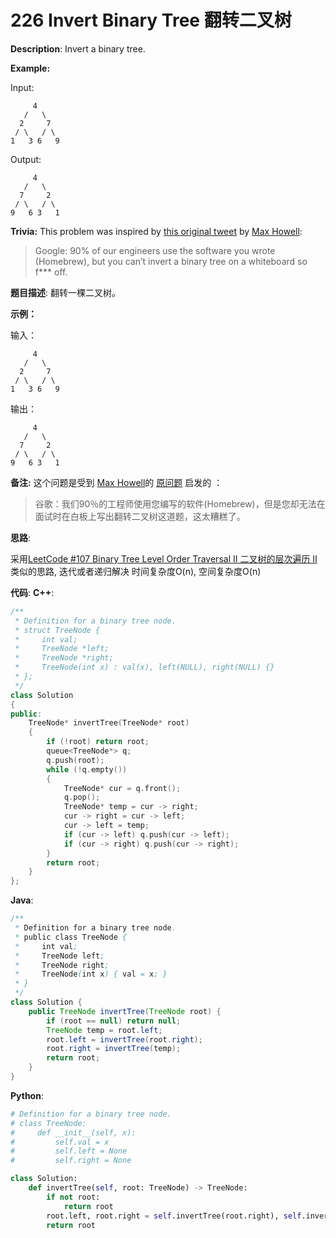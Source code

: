 # 226 Invert Binary Tree 翻转二叉树

__Description__:
Invert a binary tree.

**Example:**

Input:

```text
     4
   /   \
  2     7
 / \   / \
1   3 6   9
```

Output:

```text
     4
   /   \
  7     2
 / \   / \
9   6 3   1
```

**Trivia:**
This problem was inspired by [this original tweet](https://twitter.com/mxcl/status/608682016205344768) by [Max Howell](https://twitter.com/mxcl):

> Google: 90% of our engineers use the software you wrote (Homebrew), but you can’t invert a binary tree on a whiteboard so f*** off.

__题目描述__:
翻转一棵二叉树。

**示例：**

输入：

```text
     4
   /   \
  2     7
 / \   / \
1   3 6   9
```

输出：

```text
     4
   /   \
  7     2
 / \   / \
9   6 3   1
```

**备注:**
这个问题是受到 [Max Howell](https://twitter.com/mxcl)的 [原问题](https://twitter.com/mxcl/status/608682016205344768) 启发的 ：

> 谷歌：我们90％的工程师使用您编写的软件(Homebrew)，但是您却无法在面试时在白板上写出翻转二叉树这道题，这太糟糕了。

__思路__:

采用[LeetCode #107 Binary Tree Level Order Traversal II 二叉树的层次遍历 II](https://www.jianshu.com/p/76abc4ff072f)类似的思路, 迭代或者递归解决
时间复杂度O(n), 空间复杂度O(n)

__代码__:
__C++__:

```C++
/**
 * Definition for a binary tree node.
 * struct TreeNode {
 *     int val;
 *     TreeNode *left;
 *     TreeNode *right;
 *     TreeNode(int x) : val(x), left(NULL), right(NULL) {}
 * };
 */
class Solution 
{
public:
    TreeNode* invertTree(TreeNode* root) 
    {
        if (!root) return root;
        queue<TreeNode*> q;
        q.push(root);
        while (!q.empty()) 
        {
            TreeNode* cur = q.front();
            q.pop();
            TreeNode* temp = cur -> right;
            cur -> right = cur -> left;
            cur -> left = temp;
            if (cur -> left) q.push(cur -> left);
            if (cur -> right) q.push(cur -> right);
        }
        return root;
    }
};
```

__Java__:

```Java
/**
 * Definition for a binary tree node.
 * public class TreeNode {
 *     int val;
 *     TreeNode left;
 *     TreeNode right;
 *     TreeNode(int x) { val = x; }
 * }
 */
class Solution {
    public TreeNode invertTree(TreeNode root) {
        if (root == null) return null;
        TreeNode temp = root.left;
        root.left = invertTree(root.right);
        root.right = invertTree(temp);
        return root;
    }
}
```

__Python__:

```Python
# Definition for a binary tree node.
# class TreeNode:
#     def __init__(self, x):
#         self.val = x
#         self.left = None
#         self.right = None

class Solution:
    def invertTree(self, root: TreeNode) -> TreeNode:
        if not root:
            return root
        root.left, root.right = self.invertTree(root.right), self.invertTree(root.left)
        return root
```

